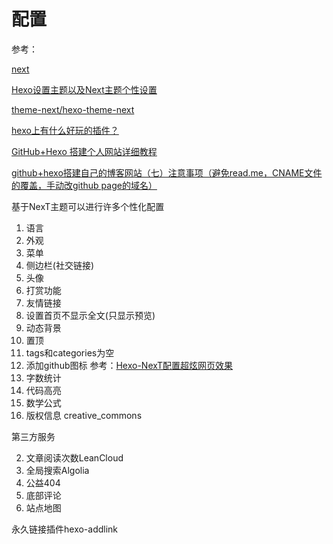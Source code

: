 
# 配置

参考：

[next](http://theme-next.iissnan.com/)

[Hexo设置主题以及Next主题个性设置](https://www.jianshu.com/p/b20fc983005f)

[theme-next/hexo-theme-next](https://github.com/theme-next/hexo-theme-next/blob/master/docs/zh-CN/README.md)

[hexo上有什么好玩的插件？](https://www.zhihu.com/question/30911258)

[GitHub+Hexo 搭建个人网站详细教程](https://zhuanlan.zhihu.com/p/26625249)

[github+hexo搭建自己的博客网站（七）注意事项（避免read.me，CNAME文件的覆盖，手动改github page的域名）](https://www.cnblogs.com/chengxs/p/7496265.html)

基于NexT主题可以进行许多个性化配置

1. 语言
2. 外观
3. 菜单
4. 侧边栏(社交链接)
5. 头像
6. 打赏功能
7. 友情链接
8. 设置首页不显示全文(只显示预览)
9. 动态背景
10. 置顶
11. tags和categories为空
12. 添加github图标 参考：[Hexo-NexT配置超炫网页效果](https://www.jianshu.com/p/9f0e90cc32c2	)
13. 字数统计
14. 代码高亮
15. 数学公式
16. 版权信息 creative_commons

第三方服务

2. 文章阅读次数LeanCloud
3. 全局搜索Algolia
13. 公益404
15. 底部评论
16. 站点地图

永久链接插件hexo-addlink
